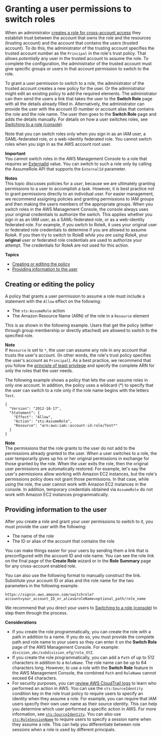 # Granting a user permissions to switch roles<a name="id_roles_use_permissions-to-switch"></a>

When an administrator [creates a role for cross\-account access](id_roles_create_for-user.md) they establish trust between the account that owns the role and the resources \(trusting account\) and the account that contains the users \(trusted account\)\. To do this, the administrator of the trusting account specifies the trusted account number as the `Principal` in the role's trust policy\. That allows *potentially* any user in the trusted account to assume the role\. To complete the configuration, the administrator of the trusted account must give specific groups or users in that account permission to switch to the role\.

To grant a user permission to switch to a role, the administrator of the trusted account creates a new policy for the user\. Or the administrator might edit an existing policy to add the required elements\. The administrator can then send the users a link that takes the user to the **Switch Role** page with all the details already filled in\. Alternatively, the administrator can provide the user with the account ID number or account alias that contains the role and the role name\. The user then goes to the **Switch Role** page and adds the details manually\. For details on how a user switches roles, see [Switching to a role \(console\)](id_roles_use_switch-role-console.md)\. 

Note that you can switch roles only when you sign in as an IAM user, a SAML\-federated role, or a web\-identity federated role\. You cannot switch roles when you sign in as the AWS account root user\.

**Important**  
You cannot switch roles in the AWS Management Console to a role that requires an [ExternalId](id_roles_create_for-user_externalid.md) value\. You can switch to such a role only by calling the AssumeRole API that supports the `ExternalId` parameter\.

**Notes**  
This topic discusses policies for a *user*, because we are ultimately granting permissions to a user to accomplish a task\. However, it is best practice not to grant permissions directly to an individual user\. For easier management, we recommend assigning policies and granting permissions to IAM groups and then making the users members of the appropriate groups\. 
When you switch roles in the AWS Management Console, the console always uses your original credentials to authorize the switch\. This applies whether you sign in as an IAM user, as a SAML\-federated role, or as a web\-identity federated role\. For example, if you switch to RoleA, it uses your original user or federated role credentials to determine if you are allowed to assume RoleA\. If you then try to switch to RoleB *while you are using RoleA*, your **original** user or federated role credentials are used to authorize your attempt\. The credentials for RoleA are not used for this action\.

**Topics**
+ [Creating or editing the policy](#roles-usingrole-createpolicy)
+ [Providing information to the user](#roles-usingrole-giveuser)

## Creating or editing the policy<a name="roles-usingrole-createpolicy"></a>

A policy that grants a user permission to assume a role must include a statement with the `Allow` effect on the following: 
+ The `sts:AssumeRole` action
+ The Amazon Resource Name \(ARN\) of the role in a `Resource` element

This is as shown in the following example\. Users that get the policy \(either through group membership or directly attached\) are allowed to switch to the specified role\.

**Note**  
If `Resource` is set to `*`, the user can assume any role in any account that trusts the user's account\. \(In other words, the role's trust policy specifies the user's account as `Principal`\)\. As a best practice, we recommend that you follow the [principle of least privilege](http://en.wikipedia.org/wiki/Principle_of_least_privilege) and specify the complete ARN for only the roles that the user needs\.

The following example shows a policy that lets the user assume roles in only one account\. In addition, the policy uses a wildcard \(\*\) to specify that the user can switch to a role only if the role name begins with the letters `Test`\.

```
{
  "Version": "2012-10-17",
  "Statement": {
    "Effect": "Allow",
    "Action": "sts:AssumeRole",
    "Resource": "arn:aws:iam::account-id:role/Test*"
  }
}
```

**Note**  
The permissions that the role grants to the user do not add to the permissions already granted to the user\. When a user switches to a role, the user temporarily gives up his or her original permissions in exchange for those granted by the role\. When the user exits the role, then the original user permissions are automatically restored\. For example, let's say the user's permissions allow working with Amazon EC2 instances, but the role's permissions policy does not grant those permissions\. In that case, while using the role, the user cannot work with Amazon EC2 instances in the console\. In addition, temporary credentials obtained via `AssumeRole` do not work with Amazon EC2 instances programmatically\.

## Providing information to the user<a name="roles-usingrole-giveuser"></a>

After you create a role and grant your user permissions to switch to it, you must provide the user with the following:
+ The name of the role
+ The ID or alias of the account that contains the role

You can make things easier for your users by sending them a link that is preconfigured with the account ID and role name\. You can see the role link on the final page of the **Create Role** wizard or in the **Role Summary** page for any cross\-account enabled role\.

You can also use the following format to manually construct the link\. Substitute your account ID or alias and the role name for the two parameters in the following example\.

`https://signin.aws.amazon.com/switchrole?account=your_account_ID_or_alias&roleName=optional_path/role_name`

We recommend that you direct your users to [Switching to a role \(console\)](id_roles_use_switch-role-console.md) to step them through the process\.

**Considerations**
+ If you create the role programmatically, you can create the role with a path in addition to a name\. If you do so, you must provide the complete path and role name to your users so they can enter it on the **Switch Role** page of the AWS Management Console\. For example: `division_abc/subdivision_efg/role_XYZ`\.
+ If you create the role programmatically, you can add a `Path` of up to 512 characters in addition to a `RoleName`\. The role name can be up to 64 characters long\. However, to use a role with the **Switch Role** feature in the AWS Management Console, the combined `Path` and `RoleName` cannot exceed 64 characters\.
+ For security purposes, you can [review AWS CloudTrail logs](cloudtrail-integration.md#cloudtrail-integration_signin-tempcreds) to learn who performed an action in AWS\. You can use the `sts:SourceIdentity` condition key in the role trust policy to require users to specify an identity when they assume a role\. For example, you can require that IAM users specify their own user name as their source identity\. This can help you determine which user performed a specific action in AWS\. For more information, see [`sts:SourceIdentity`](reference_policies_iam-condition-keys.md#ck_sourceidentity)\. You can also use [`sts:RoleSessionName`](reference_policies_iam-condition-keys.md#ck_rolesessionname) to require users to specify a session name when they assume a role\. This can help you differentiate between role sessions when a role is used by different principals\.